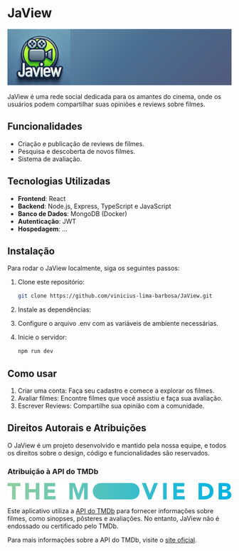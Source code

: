# JaView
<img src="/jaview_frontend/src/assets/images/logos/LogoJaViewEsticado.png" alt="Logo JaView" width="900">

JaView é uma rede social dedicada para os amantes do cinema, onde os usuários podem compartilhar suas opiniões e reviews sobre filmes.

## Funcionalidades

- Criação e publicação de reviews de filmes.
- Pesquisa e descoberta de novos filmes.
- Sistema de avaliação.

## Tecnologias Utilizadas

- **Frontend**: React
- **Backend**: Node.js, Express, TypeScript e JavaScript
- **Banco de Dados**: MongoDB (Docker)
- **Autenticação**: JWT
- **Hospedagem**: ...

## Instalação

Para rodar o JaView localmente, siga os seguintes passos:

1. Clone este repositório:

   ```bash
   git clone https://github.com/vinicius-lima-barbosa/JaView.git

   ```

2. Instale as dependências:

3. Configure o arquivo .env com as variáveis de ambiente necessárias.

4. Inicie o servidor:
   ```bash
   npm run dev
   ```

## Como usar

1. Criar uma conta: Faça seu cadastro e comece a explorar os filmes.
2. Avaliar filmes: Encontre filmes que você assistiu e faça sua avaliação.
3. Escrever Reviews: Compartilhe sua opinião com a comunidade.

## Direitos Autorais e Atribuições

O JaView é um projeto desenvolvido e mantido pela nossa equipe, e todos os direitos sobre o design, código e funcionalidades são reservados.

### Atribuição à API do TMDb

![Logo do TMDB](/jaview_frontend/src/assets/images/logos/logoLongoTMDB.svg)

Este aplicativo utiliza a [API do TMDb](https://www.themoviedb.org/documentation/api) para fornecer informações sobre filmes, como sinopses, pôsteres e avaliações. No entanto, JaView não é endossado ou certificado pelo TMDb.

Para mais informações sobre a API do TMDb, visite o [site oficial](https://www.themoviedb.org).
